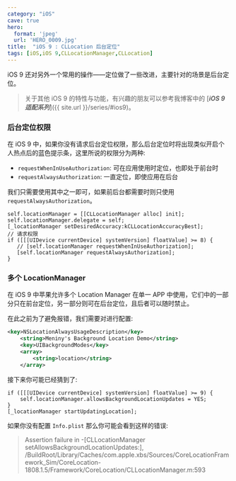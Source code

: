 ```yaml
---
category: "iOS"
cave: true
hero:
  format: 'jpeg'
  url: 'HERO_0009.jpg'
title:  "iOS 9 : CLLocation 后台定位"
tags: [iOS,iOS 9,CLLocationManager,CLLocation]
---
```

iOS 9 还对另外一个常用的操作——定位做了一些改进，主要针对的场景是后台定位。

> 关于其他 iOS 9 的特性与功能，有兴趣的朋友可以参考我博客中的 [***iOS 9 适配系列***]({{ site.url }}/series/#ios9)。

### 后台定位权限

在 iOS 9 中，如果你没有请求后台定位权限，那么后台定位时将出现类似开启个人热点后的蓝色提示条，这里所说的权限分为两种:

* `requestWhenInUseAuthorization`: 可在应用使用时定位，也即处于前台时
* `requestAlwaysAuthorization`: 一直定位，即使应用在后台

我们只需要使用其中之一即可，如果前后台都需要时则只使用 `requestAlwaysAuthorization`。

```objc
self.locationManager = [[CLLocationManager alloc] init];
self.locationManager.delegate = self;
[_locationManager setDesiredAccuracy:kCLLocationAccuracyBest];
// 请求权限
if ([[[UIDevice currentDevice] systemVersion] floatValue] >= 8) {
   // [self.locationManager requestWhenInUseAuthorization];
   [self.locationManager requestAlwaysAuthorization];
}
```

### 多个 LocationManager

在 iOS 9 中苹果允许多个 Location Manager 在单一 APP 中使用，它们中的一部分只在前台定位，另一部分则可在后台定位，且后者可以随时禁止。

在此之前为了避免报错，我们需要对进行配置:

```xml
<key>NSLocationAlwaysUsageDescription</key>
    <string>Meniny's Background Location Demo</string>
    <key>UIBackgroundModes</key>
    <array>
        <string>location</string>
    </array>
```

接下来你可能已经猜到了:

```objc
if ([[[UIDevice currentDevice] systemVersion] floatValue] >= 9) {
	self.locationManager.allowsBackgroundLocationUpdates = YES;
}
[_locationManager startUpdatingLocation];
```

如果你没有配置 `Info.plist` 那么你可能会看到这样的错误:

> Assertion failure in -[CLLocationManager setAllowsBackgroundLocationUpdates:], /BuildRoot/Library/Caches/com.apple.xbs/Sources/CoreLocationFramework_Sim/CoreLocation-1808.1.5/Framework/CoreLocation/CLLocationManager.m:593
